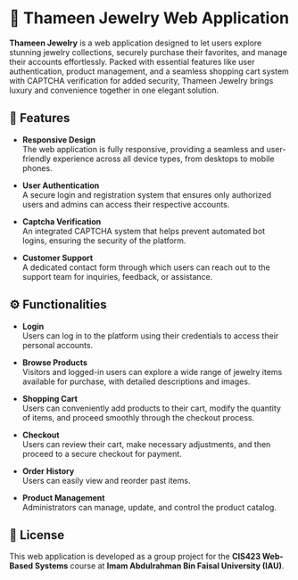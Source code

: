 # 💎 Thameen Jewelry Web Application 

**Thameen Jewelry** is a web application designed to let users explore stunning jewelry collections, securely purchase their favorites, and manage their accounts effortlessly. Packed with essential features like user authentication, product management, and a seamless shopping cart system with CAPTCHA verification for added security, Thameen Jewelry brings luxury and convenience together in one elegant solution.

## 🌟 Features

- **Responsive Design**  
  The web application is fully responsive, providing a seamless and user-friendly experience across all device types, from desktops to mobile phones.
  
- **User Authentication**  
  A secure login and registration system that ensures only authorized users and admins can access their respective accounts.
  
- **Captcha Verification**  
  An integrated CAPTCHA system that helps prevent automated bot logins, ensuring the security of the platform.

- **Customer Support**  
  A dedicated contact form through which users can reach out to the support team for inquiries, feedback, or assistance.

## ⚙️ Functionalities

- **Login**  
  Users can log in to the platform using their credentials to access their personal accounts.

- **Browse Products**  
  Visitors and logged-in users can explore a wide range of jewelry items available for purchase, with detailed descriptions and images.

- **Shopping Cart**  
  Users can conveniently add products to their cart, modify the quantity of items, and proceed smoothly through the checkout process.

- **Checkout**  
  Users can review their cart, make necessary adjustments, and then proceed to a secure checkout for payment.
   
- **Order History**  
  Users can easily view and reorder past items.
  
- **Product Management**  
  Administrators can manage, update, and control the product catalog.
  
## 🔘 License

This web application is developed as a group project for the **CIS423 Web-Based Systems** course at **Imam Abdulrahman Bin Faisal University (IAU)**.

